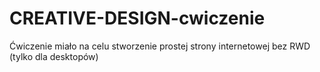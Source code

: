 # CREATIVE-DESIGN-cwiczenie
Ćwiczenie miało na celu stworzenie prostej strony internetowej bez RWD (tylko dla desktopów)
